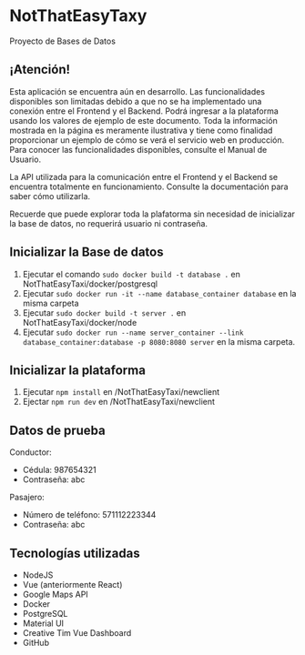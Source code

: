 # NotThatEasyTaxy

Proyecto de Bases de Datos

## ¡Atención!

Esta aplicación se encuentra aún en desarrollo. Las funcionalidades disponibles son limitadas debido a que no se ha implementado una conexión entre el Frontend y el Backend. Podrá ingresar a la plataforma
usando los valores de ejemplo de este documento. Toda la información mostrada en la página es meramente ilustrativa y tiene como finalidad proporcionar un ejemplo de cómo se verá el servicio web en producción. Para conocer las funcionalidades disponibles, consulte el Manual de Usuario.

La API utilizada para la comunicación entre el Frontend y el Backend se encuentra totalmente
en funcionamiento. Consulte la documentación para saber cómo utilizarla.

Recuerde que puede explorar toda la plafatorma sin necesidad de inicializar la base de datos, no requerirá usuario ni contraseña.

## Inicializar la Base de datos

1. Ejecutar el comando `sudo docker build -t database .` en NotThatEasyTaxi/docker/postgresql
2. Ejecutar `sudo docker run -it --name database_container database` en la misma carpeta
3. Ejecutar `sudo docker build -t server .` en NotThatEasyTaxi/docker/node
4. Ejecutar `sudo docker run --name server_container --link database_container:database -p 8080:8080 server` en la misma carpeta.

## Inicializar la plataforma

1. Ejecutar `npm install` en /NotThatEasyTaxi/newclient
2. Ejectar `npm run dev` en /NotThatEasyTaxi/newclient

## Datos de prueba

Conductor:
  * Cédula: 987654321
  * Contraseña: abc

Pasajero:
  * Número de teléfono: 571112223344
  * Contraseña: abc

## Tecnologías utilizadas

- NodeJS
- Vue (anteriormente React)
- Google Maps API
- Docker
- PostgreSQL
- Material UI
- Creative Tim Vue Dashboard
- GitHub
